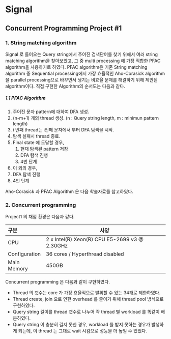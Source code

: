 # Signal 

## Concurrent Programming Project #1



### 1. String matching algorithm

 Signal 로 들어오는 Query string에서 주어진 검색단어를 찾기 위해서 여러 string matching algorithm을 찾아보았고, 그 중 multi processing 에 가장 적합한 PFAC algorithm을 사용하기로 하였다. PFAC algorithm은 기존 String matching algorithm 중 Sequential processing에서 가장 효율적인 Aho-Corasick algorithm을 parallel processing으로 바꾸면서 생기는 비효율 문제를 해결하기 위해 제안된 algorithm이다. 직접 구현한 Algorithm의 순서도는 다음과 같다.

##### 1.1 PFAC Algorithm

1. 주어진 문자 pattern에 대하여 DFA 생성.
2. (n-m+1) 개의 thread 생성. (n : Query string length, m : minimun pattern length)
3. i 번째 thread는 i번째 문자에서 부터 DFA 탐색을 시작.
4. 탐색 실패시 thread 종료.
5. Final state 에 도달할 경우, 
   1. 현재 탐색된 pattern 저장
   2. DFA 탐색 진행
   3. 4번 단계
6.  이 외의 경우,
   1. DFA 탐색 진행
   2. 4번 단계

Aho-Corasick 과 PFAC Algorithm 은 다음 학술자료를 참고하였다.

[참고자료]: https://goo.gl/LWhp1x	"Aho-Corasick / PFAC Algorithm"



### 2. Concurrent programming

  Project1 의 채점 환경은 다음과 같다.

| 구분            | 사양                                       |
| :------------ | ---------------------------------------- |
| CPU           | 2 x Intel(R) Xeon(R) CPU E5-2699 v3 @ 2.30GHz |
| Configuration | 36 cores / Hyperthread disabled          |
| Main Memory   | 450GB                                    |

 Concurrent programming 은 다음과 같이 구현하였다. 

- Thread 의 갯수는 core 가 가장 효율적으로 발휘할 수 있는 34개로 제한하였다.
- Thread create, join 으로 인한 overhead 를 줄이기 위해 thread pool 방식으로 구현하였다.
- Query string 길이를 thread 갯수로 나누어 각 thread 별 workload 를 똑같이 배분하였다.
- Query string 이 충분히 길지 못한 경우, workload 를 받지 못하는 경우가 발생하게 되는데, 
  이 thread 는 그대로 wait 시킴으로 성능을 더 높일 수 있었다.